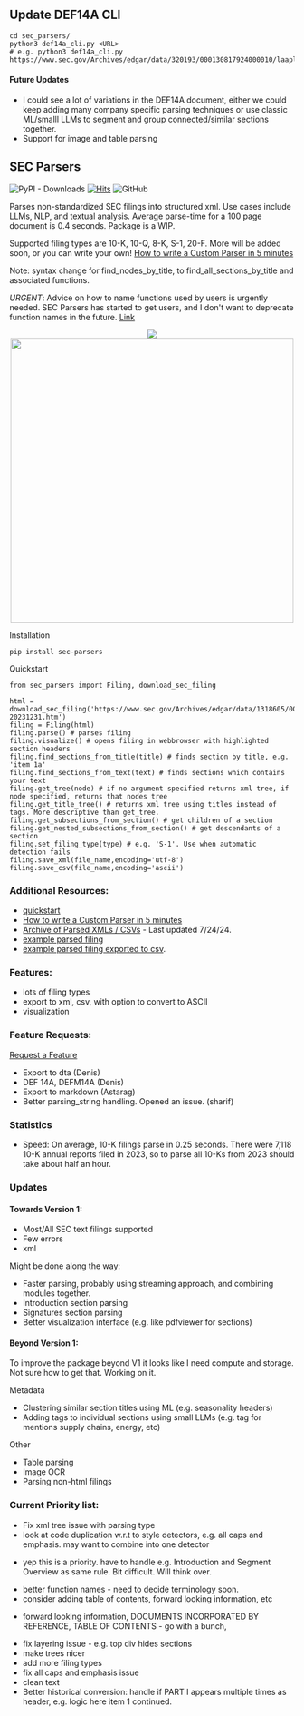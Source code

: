 ## Update DEF14A CLI
```
cd sec_parsers/
python3 def14a_cli.py <URL>
# e.g. python3 def14a_cli.py https://www.sec.gov/Archives/edgar/data/320193/000130817924000010/laapl2024_def14a.htm
```

#### Future Updates
* I could see a lot of variations in the DEF14A document, either we could keep adding many company specific parsing techniques or
use classic ML/smalll LLMs to segment and group connected/similar sections together.
* Support for image and table parsing


## SEC Parsers
![PyPI - Downloads](https://img.shields.io/pypi/dm/sec-parsers)
[![Hits](https://hits.seeyoufarm.com/api/count/incr/badge.svg?url=https%3A%2F%2Fhttps%2F%2Fgithub.com%2Fjohn-friedman%2FSEC-Parsers&count_bg=%2379C83D&title_bg=%23555555&icon=&icon_color=%23E7E7E7&title=hits&edge_flat=false)](https://hits.seeyoufarm.com)
![GitHub](https://img.shields.io/github/stars/john-friedman/sec-parsers)

Parses non-standardized SEC filings into structured xml. Use cases include LLMs, NLP, and textual analysis. Average parse-time for a 100 page document is 0.4 seconds. Package is a WIP.

Supported filing types are 10-K, 10-Q, 8-K, S-1, 20-F. More will be added soon, or you can write your own! [How to write a Custom Parser in 5 minutes](https://medium.com/@jgfriedman99/how-to-write-a-custom-sec-parser-in-5-minutes-5c7a8d5d81b0)

Note: syntax change for find_nodes_by_title, to find_all_sections_by_title and associated functions.

<em>URGENT</em>: Advice on how to name functions used by users is urgently needed. SEC Parsers has started to get users, and I don't want to deprecate function names in the future. [Link](contributors.md)

<div align="center">
  <img src="https://raw.githubusercontent.com/john-friedman/SEC-Parsers/main/Assets/tesla_visualizationv3.png">
</div>
<div align="center">
  <img src="https://raw.githubusercontent.com/john-friedman/SEC-Parsers/main/Assets/tesla_tree_v4.png" width="500">
</div>

Installation
```
pip install sec-parsers
```

Quickstart
```
from sec_parsers import Filing, download_sec_filing

html = download_sec_filing('https://www.sec.gov/Archives/edgar/data/1318605/000162828024002390/tsla-20231231.htm')
filing = Filing(html)
filing.parse() # parses filing
filing.visualize() # opens filing in webbrowser with highlighted section headers
filing.find_sections_from_title(title) # finds section by title, e.g. 'item 1a'
filing.find_sections_from_text(text) # finds sections which contains your text
filing.get_tree(node) # if no argument specified returns xml tree, if node specified, returns that nodes tree
filing.get_title_tree() # returns xml tree using titles instead of tags. More descriptive than get_tree.
filing.get_subsections_from_section() # get children of a section
filing.get_nested_subsections_from_section() # get descendants of a section
filing.set_filing_type(type) # e.g. 'S-1'. Use when automatic detection fails
filing.save_xml(file_name,encoding='utf-8')
filing.save_csv(file_name,encoding='ascii')
```
### Additional Resources:
* [quickstart](Examples/quickstart.ipynb)
* [How to write a Custom Parser in 5 minutes](https://medium.com/@jgfriedman99/how-to-write-a-custom-sec-parser-in-5-minutes-5c7a8d5d81b0)
* [Archive of Parsed XMLs / CSVs](https://www.dropbox.com/scl/fo/np1lpow7r3bissz80ze3o/AKGM8skBrUfEGlSweofAUDU?rlkey=cz1r78jofntjeq4ax2vb2yd0u&e=1&st=mdcwgfcm&dl=0) - Last updated 7/24/24.
* [example parsed filing](Examples/tesla_10k.xml)
* [example parsed filing exported to csv](Examples/tesla_10k.csv).

### Features:
* lots of filing types
* export to xml, csv, with option to convert to ASCII
* visualization

### Feature Requests:
[Request a Feature](contributors.md)
* Export to dta (Denis)
* DEF 14A, DEFM14A (Denis)
* Export to markdown (Astarag)
* Better parsing_string handling. Opened an issue. (sharif)

### Statistics
* Speed: On average, 10-K filings parse in 0.25 seconds. There were 7,118 10-K annual reports filed in 2023, so to parse all 10-Ks from 2023 should take about half an hour.

### Updates
#### Towards Version 1:
* Most/All SEC text filings supported
* Few errors
* xml 

Might be done along the way:
* Faster parsing, probably using streaming approach, and combining modules together.
* Introduction section parsing
* Signatures section parsing
* Better visualization interface (e.g. like pdfviewer for sections)

#### Beyond Version 1:
To improve the package beyond V1 it looks like I need compute and storage. Not sure how to get that. Working on it.

Metadata
* Clustering similar section titles using ML (e.g. seasonality headers)
* Adding tags to individual sections using small LLMs (e.g. tag for mentions supply chains, energy, etc)

Other
* Table parsing
* Image OCR
* Parsing non-html filings

### Current Priority list:
* Fix xml tree issue with parsing type
* look at code duplication w.r.t to style detectors, e.g. all caps and emphasis. may want to combine into one detector
- yep this is a priority. have to handle e.g. Introduction and Segment Overview as same rule. Bit difficult. Will think over.
* better function names - need to decide terminology soon.
* consider adding table of contents, forward looking information, etc
- forward looking information, DOCUMENTS INCORPORATED BY REFERENCE, TABLE OF CONTENTS - go with a bunch, 
* fix layering issue - e.g. top div hides sections
* make trees nicer
* add more filing types
* fix all caps and emphasis issue
* clean text
* Better historical conversion: handle if PART I appears multiple times as header, e.g. logic here item 1 continued.


